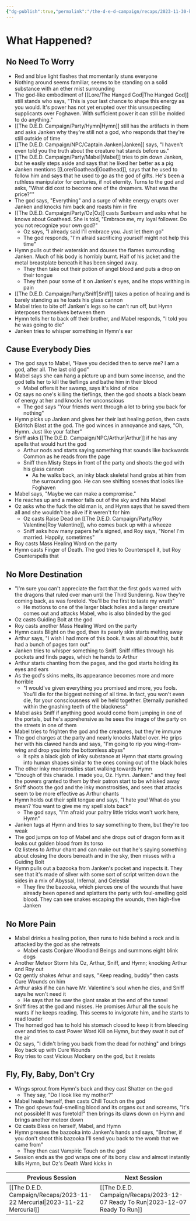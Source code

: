 ```yaml
---
{"dg-publish":true,"permalink":"/the-d-e-d-campaign/recaps/2023-11-30-kill-your-heroes/","created":"","updated":""}
---
```


# What Happened? 
## No Need To Worry 
- Red and blue light flashes that momentarily stuns everyone
- Nothing around seems familiar, seems to be standing on a solid substance with an ether mist surrounding
- The god-like embodiment of [[Lore/The Hanged God\|The Hanged God]] still stands who says, "This is your last chance to shape this energy as you would. It's power has not yet erupted over this unsuspecting supplicants over Foghaven. With sufficient power it can still be molded to do anything."
- [[The D.E.D. Campaign/Party/Hymn\|Hymn]] still has the artifacts in them and asks Janken why they're still not a god, who responds that they're still outside of time 
- [[The D.E.D. Campaign/NPC/Captain Janken\|Janken]] says, "I haven't even told you the truth about the creature hat stands before us."
- [[The D.E.D. Campaign/Party/Mabel\|Mabel]] tries to pin down Janken, but he easily steps aside and says that he liked her better as a pig 
- Janken mentions [[Lore/Goathead\|Goathead]], says that he used to follow him and says that he used to go as the god of gifts. He's been a ruthless manipulator for centuries, if not eternity. Turns to the god and asks, "What did cost to become one of the dreamers. What was the price?""
- The god says, "Everything" and a surge of white energy erupts over Janken and knocks him back and roasts him in fire
- [[The D.E.D. Campaign/Party/Oz\|Oz]] casts Sunbeam and asks what he knows about Goathead. She is told, "Embrace me, my loyal follower. Do you not recognize your own god?"
	- Oz says, "I already said I'll embrace you. Just let them go"
	- The god responds, "I'm afraid sacrificing yourself might not help this time"
- Hymn pulls out their waterskin and douses the flames surrounding Janken. Much of his body is horribly burnt. Half of his jacket and the metal breastplate beneath it has been singed away. 
	- They then take out their potion of angel blood and puts a drop on their tongue 
	- They then pour some of it on Janken's eyes, and he stops writhing in pain 
- [[The D.E.D. Campaign/Party/Sniff\|Sniff]] takes a potion of healing and is barely standing as he loads his glass cannon 
- Mabel tries to bite off Janken's legs so he can't run off, but Hymn interposes themselves between them
- Hymn tells her to back off their brother, and Mabel responds, "I told you he was going to die"
- Janken tries to whisper something in Hymn's ear 

## Cause Everybody Dies
- The god says to Mabel, "Have you decided then to serve me? I am a god, after all. The last old god"
- Mabel says she can hang a picture up and burn some incense, and the god tells her to kill the tieflings and bathe him in their blood 
	- Mabel offers it her swamp, says it's kind of nice 
- Oz says no one's killing the tieflings, then the god shoots a black beam of energy at her and knocks her unconscious 
	- The god says "Your friends went through a lot to bring you back for nothing"
- Hymn picks up Janken and gives her their last healing potion, then casts Eldritch Blast at the god. The god winces in annoyance and says, "Oh, Hymn. Just like your father"
- Sniff asks [[The D.E.D. Campaign/NPC/Arthur\|Arthur]] if he has any spells that would hurt the god 
	- Arthur nods and starts saying something that sounds like backwards Common as he reads from the page
	- Sniff then Misty Steps in front of the party and shoots the god with his glass cannon 
		- As he walks back, an inky black skeletal hand grabs at him from the surrounding goo. He can see shifting scenes that looks like Foghaven 
- Mabel says, "Maybe we can make a compromise."
- He reaches up and a meteor falls out of the sky and hits Mabel 
- Oz asks who the fuck the old man is, and Hymn says that he saved them all and she wouldn't be alive if it weren't for him 
	- Oz casts Raise Dead on [[The D.E.D. Campaign/Party/Roy Valentine\|Roy Valentine]], who comes back up with a wheeze 
	- Sniff asks how many papers he's signed, and Roy says, "None! I'm married. Happily, sometimes"
- Roy casts Mass Healing Word on the party 
- Hymn casts Finger of Death. The god tries to Counterspell it, but Roy Counterspells that 

## No More Destination
- "I'm sure you can't appreciate the fact that the first gods warred with the dragons that ruled over man until the Third Sundering. Now they're coming back, as was foretold. You'll be the first to taste my wrath"
	- He motions to one of the larger black holes and a larger creature comes out and attacks Mabel, who is also blinded by the god 
- Oz casts Guiding Bolt at the god 
- Roy casts another Mass Healing Word on the party 
- Hymn casts Blight on the god, then its pearly skin starts melting away 
- Arthur says, "I wish I had more of this book. It was all about this, but it had a bunch of pages torn out"
- Janken tries to whisper something to Sniff. Sniff riffles through his pockets and finds pages, which he hands to Arthur
- Arthur starts chanting from the pages, and the god starts holding its eyes and ears
- As the god's skins melts, its appearance becomes more and more horrible 
	- "I would've given everything you promised and more, you fools. You'll die for the biggest nothing of all time. In fact, you won't even die, for your consciousness will be held together. Eternally punished within the gnashing teeth of the blackness"
- Mabel asks Sniff if anything good would come from jumping in one of the portals, but he's apprehensive as he sees the image of the party on the streets in one of them 
- Mabel tries to frighten the god and the creatures, but they're immune 
- The god charges at the party and nearly knocks Mabel over. He grips her with his clawed hands and says, "I'm going to rip you wing-from-wing and drop you into the bottomless abyss"
	- It spits a black glob of inky substance at Hymn that starts growing into human shapes similar to the ones coming out of the black holes 
- The other inky monstrosities start walking towards Hymn
- "Enough of this charade. I made you, Oz. Hymn. Janken." and they feel the powers granted to them by their patron start to be whisked away
- Sniff shoots the god and the inky monstrosities, and sees that attacks seem to be more effective as Arthur chants 
- Hymn holds out their split tongue and says, "I hate you! What do you mean? You want to give me my spell slots back"
	- The god says, "I'm afraid your paltry little tricks won't work here, Hymn"
- Janken tugs at Hymn and tries to say something to them, but they're too weak 
- The god jumps on top of Mabel and she drops out of dragon form as it leaks out golden blood from its torso 
- Oz listens to Arthur chant and can make out that he's saying something about closing the doors beneath and in the sky, then misses with a Guiding Bolt
- Hymn pulls out a bazooka from Janken's pocket and inspects it. They see that it's made of silver with some sort of script written down the sides in a mix of Abyssal, Infernal, and Celestial 
	- They fire the bazooka, which pierces one of the wounds that have already been opened and splatters the party with foul-smelling gold blood. They can see snakes escaping the wounds, then high-five Janken 

## No More Pain
- Mabel drinks a healing potion, then runs to hide behind a rock and is attacked by the god as she retreats 
	- Mabel casts Conjure Woodland Beings and summons eight blink dogs
- Another Meteor Storm hits Oz, Arthur, Sniff, and Hymn; knocking Arthur and Roy out 
- Oz gently shakes Arhur and says, "Keep reading, buddy" then casts Cure Wounds on him
- Arthur asks if he can have Mr. Valentine's soul when he dies, and Sniff says he won't need it 
	- He says that he saw the giant snake at the end of the tunnel 
- Sniff fires at the god and misses. He promises Arhur all the souls he wants if he keeps reading. This seems to invigorate him, and he starts to read louder 
- The horned god has to hold his stomach closed to keep it from bleeding over and tries to cast Power Word Kill on Hymn, but they swat it out of the air 
- Oz says, "I didn't bring you back from the dead for nothing" and brings Roy back up with Cure Wounds 
- Roy tries to cast Vicious Mockery on the god, but it resists

## Fly, Fly, Baby, Don't Cry
- Wings sprout from Hymn's back and they cast Shatter on the god 
	- They say, "Do I look like my mother?"
- Mabel heals herself, then casts Chill Touch on the god
- The god spews foul-smelling blood and its organs out and screams, "It's not possible! It was foretold!" then brings its claws down on Hymn and brings another meteor down
- Oz casts Bless on herself, Mabel, and Hymn 
- Hymn presses the bazooka into Janken's hands and says, "Brother, if you don't shoot this bazooka I'll send you back to the womb that we came from"
	- They then cast Vampiric Touch on the god 
- Session ends as the god wraps one of its bony claw and almost instantly kills Hymn, but Oz's Death Ward kicks in


|  **Previous Session**   |   **Next Session**   |
| --- | --- |
| [[The D.E.D. Campaign/Recaps/2023-11-22 Mercurial\|2023-11-22 Mercurial]]  |[[The D.E.D. Campaign/Recaps/2023-12-07 Ready To Run\|2023-12-07 Ready To Run]]  |